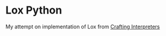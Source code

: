 # Lox Python

My attempt on implementation of Lox from [Crafting Interpreters](https://craftinginterpreters.com/scanning.html)
